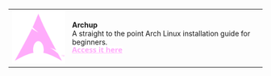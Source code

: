 <div align="center">
    <table>
        <tr>
            <td>
                <img src="assets/images/arch.png" width="125px">
            </td>
            <td>
                <strong>Archup</strong>
                <br>
                A straight to the point Arch Linux installation guide for beginners.
                <br>
                <a href="https://o7q.github.io/archup"><img src="assets/images/href_text.png" style="width: 100px;"></a>
            </td>
        </tr>
    </table>
</div>